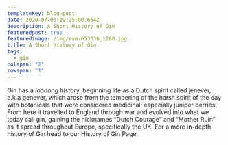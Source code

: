 ```yaml
---
templateKey: blog-post
date: 2020-07-03T19:25:00.654Z
description: A Short History of Gin
featuredpost: true
featuredimage: /img/rum-653336_1280.jpg
title: A Short History of Gin
tags:
  - gin
colspan: "2"
rowspan: "1"
---
```

Gin has a _loooong_ history, beginning life as a Dutch spirit called jenever, a.k.a genever, which arose from the tempering of the harsh spirit of the day with botanicals that were considered medicinal; especially juniper berries. From here it travelled to England through war and evolved into what we today call gin, gaining the nicknames “Dutch Courage” and “Mother Ruin” as it spread throughout Europe, specifically the UK. For a more in-depth history of Gin head to our History of Gin Page.
